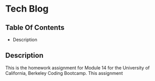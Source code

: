 # Tech Blog

## Table Of Contents
* Description

## Description
This is the homework assignment for Module 14 for the University of California, Berkeley Coding Bootcamp.  This assignment 
